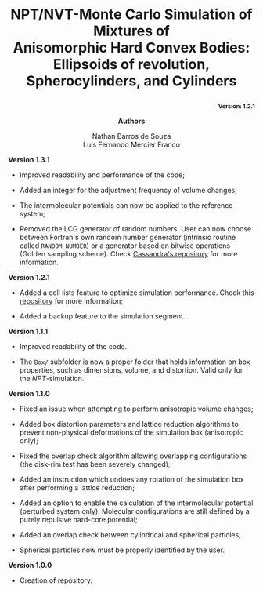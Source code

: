 # <p align="center">NPT/NVT-Monte Carlo Simulation of Mixtures of <br>Anisomorphic Hard Convex Bodies: <br>Ellipsoids of revolution, Spherocylinders, and Cylinders</p>
<p align="right"><b><sub>Version: 1.2.1</sub></b></p>

<p align="center"><b>Authors</b></p>
<p align="center">
Nathan Barros de Souza<br>
Luís Fernando Mercier Franco<br></p>

**Version 1.3.1**

- Improved readability and performance of the code;

- Added an integer for the adjustment frequency of volume changes;

- The intermolecular potentials can now be applied to the reference system;

- Removed the LCG generator of random numbers. User can now choose between Fortran's own random number generator (intrinsic routine called <code>RANDOM_NUMBER</code>) or a generator based on bitwise operations (Golden sampling scheme). Check <a href="https://github.com/MaginnGroup/Cassandra/blob/master/Src/random_generators.f90">Cassandra's repository</a> for more information.

**Version 1.2.1**

- Added a cell lists feature to optimize simulation performance. Check this <a href="https://github.com/Allen-Tildesley/examples/blob/master/link_list_module.f90">repository</a> for more information;

- Added a backup feature to the simulation segment.

**Version 1.1.1**

- Improved readability of the code.

- The <code>Box/</code> subfolder is now a proper folder that holds information on box properties, such as dimensions, volume, and distortion. Valid only for the <i>NPT</i>-simulation. 

**Version 1.1.0**

- Fixed an issue when attempting to perform anisotropic volume changes;

- Added box distortion parameters and lattice reduction algorithms to prevent non-physical deformations of the simulation box (anisotropic only);

- Fixed the overlap check algorithm allowing overlapping configurations (the disk-rim test has been severely changed);

- Added an instruction which undoes any rotation of the simulation box after performing a lattice reduction;

- Added an option to enable the calculation of the intermolecular potential (perturbed system only). Molecular configurations are still defined by a purely repulsive hard-core potential;

- Added an overlap check between cylindrical and spherical particles;

- Spherical particles now must be properly identified by the user.

**Version 1.0.0**

- Creation of repository.
